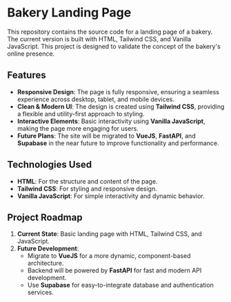 # Bakery Landing Page

This repository contains the source code for a landing page of a bakery. The current version is built with HTML, Tailwind CSS, and Vanilla JavaScript. This project is designed to validate the concept of the bakery's online presence.

## Features
- **Responsive Design**: The page is fully responsive, ensuring a seamless experience across desktop, tablet, and mobile devices.
- **Clean & Modern UI**: The design is created using **Tailwind CSS**, providing a flexible and utility-first approach to styling.
- **Interactive Elements**: Basic interactivity using **Vanilla JavaScript**, making the page more engaging for users.
- **Future Plans**: The site will be migrated to **VueJS**, **FastAPI**, and **Supabase** in the near future to improve functionality and performance.

## Technologies Used
- **HTML**: For the structure and content of the page.
- **Tailwind CSS**: For styling and responsive design.
- **Vanilla JavaScript**: For simple interactivity and dynamic behavior.

## Project Roadmap
1. **Current State**: Basic landing page with HTML, Tailwind CSS, and JavaScript.
2. **Future Development**:
   - Migrate to **VueJS** for a more dynamic, component-based architecture.
   - Backend will be powered by **FastAPI** for fast and modern API development.
   - Use **Supabase** for easy-to-integrate database and authentication services.
